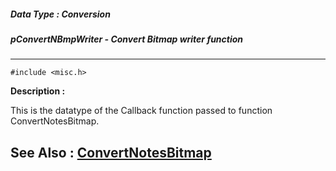 ##### Data Type : Conversion
##### pConvertNBmpWriter - Convert Bitmap writer function
---
```
#include <misc.h>
```
**Description :**

This is the datatype of the Callback function passed to function 
ConvertNotesBitmap.

**See Also :**
[ConvertNotesBitmap](/reference/Func/ConvertNotesBitmap)
---
